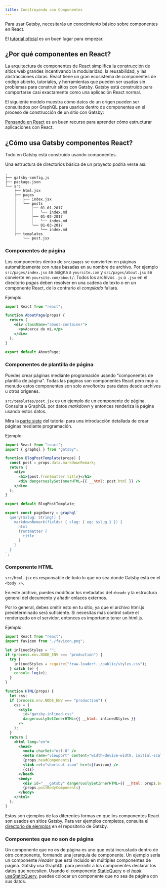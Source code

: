 ```yaml
---
title: Construyendo con Componentes
---
```


Para usar Gatsby, necesitarás un conocimiento básico sobre componentes en React.

El [tutorial oficial](https://reactjs.org/tutorial/tutorial.html)
es un buen lugar para empezar.

## ¿Por qué componentes en React?

La arquitectura de componentes de React simplifica la construcción de sitios web grandes incentivando la
modularidad, la reusabilidad, y las abstracciones claras. React tiene un gran ecosistema de
componentes de código abierto, tutoriales, y herramientas que pueden ser usadas sin problemas para
construir sitios con Gatsby. Gatsby está construido para comportarse casi exactamente como una
aplicación React normal.

El siguiente modelo muestra cómo datos de un origen pueden ser consultados por GraphQL para usarlos dentro de componentes en el proceso de construcción de un sitio con Gatsby:

<LayerModel initialLayer="View" />

[Pensando en React](https://es.reactjs.org/docs/thinking-in-react.html)
es un buen recurso para aprender cómo estructurar aplicaciones con React.

## ¿Cómo usa Gatsby componentes React?

Todo en Gatsby está construido usando componentes.

Una estructura de directorios básica de un proyecto podría verse así:

```text
.
├── gatsby-config.js
├── package.json
└── src
    ├── html.jsx
    ├── pages
    │   ├── index.jsx
    │   └── posts
    │       ├── 01-01-2017
    │       │   └── index.md
    │       ├── 01-02-2017
    │       │   └── index.md
    │       └── 01-03-2017
    │           └── index.md
    ├── templates
        └── post.jsx
```

### Componentes de página

Los componentes dentro de `src/pages` se convierten en páginas automáticamente con rutas basadas en
su nombre de archivo. Por ejemplo `src/pages/index.jsx` se asigna a `yoursite.com`
y `src/pages/about.jsx` se convierte en `yoursite.com/about/`. Todos los archivos `.js` o `.jsx`
en el directorio _pages_ deben resolver en una cadena de texto o en un componente React,
de lo contrario el _compilado_ fallará.

Ejemplo:

```jsx:title=src/pages/about.jsx
import React from "react";

function AboutPage(props) {
  return (
    <div className="about-container">
      <p>Acerca de mi.</p>
    </div>
  );
}

export default AboutPage;
```

### Componentes de plantilla de página

Puedes crear páginas mediante programación usando "componentes de plantilla de página". Todas
las páginas son componentes React pero muy a menudo estos componentes son solo _envoltorios_ para datos desde archivos u otros orígenes.

`src/templates/post.jsx` es un ejemplo de un componente de página. Consulta a GraphQL
por datos _markdown_ y entonces renderiza la página usando estos datos.

Mira la [parte siete](/tutorial/part-seven/) del tutorial para una introducción
detallada de crear páginas mediante programación.

Ejemplo:

```jsx:title=src/templates/post.jsx
import React from "react";
import { graphql } from "gatsby";

function BlogPostTemplate(props) {
  const post = props.data.markdownRemark;
  return (
    <div>
      <h1>{post.frontmatter.title}</h1>
      <div dangerouslySetInnerHTML={{ __html: post.html }} />
    </div>
  );
}

export default BlogPostTemplate;

export const pageQuery = graphql`
  query($slug: String!) {
    markdownRemark(fields: { slug: { eq: $slug } }) {
      html
      frontmatter {
        title
      }
    }
  }
`;
```

### Componente HTML

`src/html.jsx` es responsable de todo lo que no sea donde Gatsby está en
el `<body />`.

En este archivo, puedes modificar los metadatos del `<head>` y la estructura general del
documento y añadir enlaces externos.

Por lo general, debes omitir esto en tu sitio, ya que el archivo html.js predeterminado será
suficiente. Si necesitas más control sobre el renderizado en el servidor, entonces es importante
tener un html.js.

Ejemplo:

```jsx:title=src/html.jsx
import React from "react";
import favicon from "./favicon.png";

let inlinedStyles = "";
if (process.env.NODE_ENV === "production") {
  try {
    inlinedStyles = require("!raw-loader!../public/styles.css");
  } catch (e) {
    console.log(e);
  }
}

function HTML(props) {
  let css;
  if (process.env.NODE_ENV === "production") {
    css = (
      <style
        id="gatsby-inlined-css"
        dangerouslySetInnerHTML={{ __html: inlinedStyles }}
      />
    );
  }
  return (
    <html lang="en">
      <head>
        <meta charSet="utf-8" />
        <meta name="viewport" content="width=device-width, initial-scale=1.0" />
        {props.headComponents}
        <link rel="shortcut icon" href={favicon} />
        {css}
      </head>
      <body>
        <div id="___gatsby" dangerouslySetInnerHTML={{ __html: props.body }} />
        {props.postBodyComponents}
      </body>
    </html>
  );
}
```

Estos son ejemplos de las diferentes formas en que los componentes React son usados en sitios Gatsby.
Para ver ejemplos completos, consulta el
[directorio de ejemplos](https://github.com/gatsbyjs/gatsby/tree/master/examples) en
el repositorio de Gatsby.

### Componentes que no son de página

Un componente que no es de página es uno que está incrustado dentro de otro componente, formando una jerarquía de componente. Un ejemplo sería un componente _Header_ que está incluido en múltiples componentes de página.
Gatsby usa GraphQL para permitir a los componentes declarar los datos que necesiten. Usando el componente [StaticQuery](/docs/static-query/) o el [_hook_ useStaticQuery](/docs/use-static-query/), puedes colocar un componente que no sea de página con sus datos.
